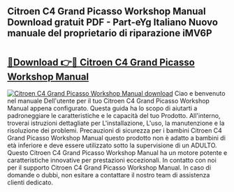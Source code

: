 ## Citroen C4 Grand Picasso Workshop Manual Download gratuit PDF - Part-eYg Italiano Nuovo manuale del proprietario di riparazione iMV6P

# <h2><a href="http://dfftcy.blite.top/?on=Citroen+C4+Grand+Picasso+Workshop+Manual">🔗Download 👉🔴 Citroen C4 Grand Picasso Workshop Manual</a></h2>

[![Citroen C4 Grand Picasso Workshop Manual download](https://i.imgur.com/lujVjoI.png)](http://dfftcy.blite.top/?on=Citroen+C4+Grand+Picasso+Workshop+Manual)
Ciao e benvenuto nel manuale Dell'utente per il tuo Citroen C4 Grand Picasso Workshop Manual appena configurato. Questa guida ha lo scopo di aiutarti a padroneggiare le caratteristiche e le capacità del tuo Prodotto. All'interno, troverai istruzioni dettagliate per L'installazione, L'uso, la manutenzione e la risoluzione dei problemi. Precauzioni di sicurezza per i bambini Citroen C4 Grand Picasso Workshop Manual questo prodotto non è adatto a bambini di età inferiore e deve essere utilizzato sotto la supervisione di un ADULTO. Questo Citroen C4 Grand Picasso Workshop Manual ha un motore potente e caratteristiche innovative per prestazioni eccezionali. In contatto con noi per il supporto Citroen C4 Grand Picasso Workshop Manual. In caso di domande o dubbi, non esitare a contattare il nostro team di assistenza clienti dedicato.
